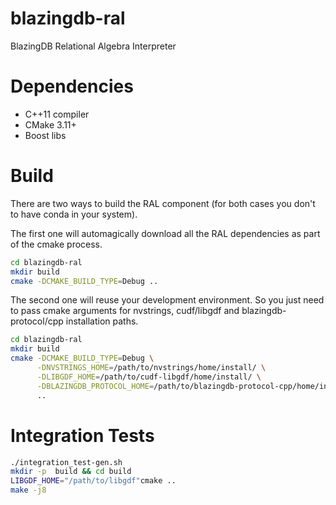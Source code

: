 # blazingdb-ral
BlazingDB Relational Algebra Interpreter

# Dependencies
- C++11 compiler
- CMake 3.11+
- Boost libs

# Build
There are two ways to build the RAL component (for both cases you don't to have conda in your system).

The first one will automagically download all the RAL dependencies as part of the cmake process.

```bash
cd blazingdb-ral
mkdir build
cmake -DCMAKE_BUILD_TYPE=Debug ..
```

The second one will reuse your development environment.
So you just need to pass cmake arguments for nvstrings, cudf/libgdf and blazingdb-protocol/cpp installation paths.  

```bash
cd blazingdb-ral
mkdir build
cmake -DCMAKE_BUILD_TYPE=Debug \
      -DNVSTRINGS_HOME=/path/to/nvstrings/home/install/ \
      -DLIBGDF_HOME=/path/to/cudf-libgdf/home/install/ \
      -DBLAZINGDB_PROTOCOL_HOME=/path/to/blazingdb-protocol-cpp/home/install/ \
      ..
```

# Integration Tests

```bash
./integration_test-gen.sh
mkdir -p  build && cd build
LIBGDF_HOME="/path/to/libgdf"cmake ..
make -j8
```